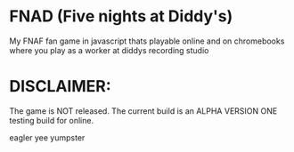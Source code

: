 # FNAD (Five nights at Diddy's)

My FNAF fan game in javascript thats playable online and on chromebooks where you play as a worker at diddys recording studio



# DISCLAIMER:
The game is NOT released. The current build is an ALPHA VERSION ONE testing build for online.






eagler yee yumpster